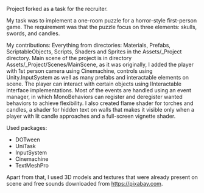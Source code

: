 Project forked as a task for the recruiter.

My task was to implement a one-room puzzle for a horror-style first-person game. The requirement was that the puzzle focus on three elements: skulls, swords, and candles.

My contributions:
Everything from directories: Materials, Prefabs, ScriptableObjects, Scripts, Shaders and Sprites in the Assets/_Project directory.
Main scene of the project is in directory Assets/_Project/Scenes/MainScene, as it was originally, I added the player with 1st person camera using Cinemachine, controls using Unity.InputSystem as well as many prefabs and interactable elements on scene.
The player can interact with certain objects using IInteractable interface implementations. Most of the events are handled using an event manager, in which MonoBehaviors can register and deregister wanted behaviors to achieve flexibility.
I also created flame shader for torches and candles, a shader for hidden text on walls that makes it visible only when a player with lit candle approaches and a full-screen vignette shader.
  
Used packages:
- DOTween
- UniTask
- InputSystem
- Cinemachine
- TextMeshPro

Apart from that, I used 3D models and textures that were already present on scene and free sounds downloaded from https://pixabay.com.
